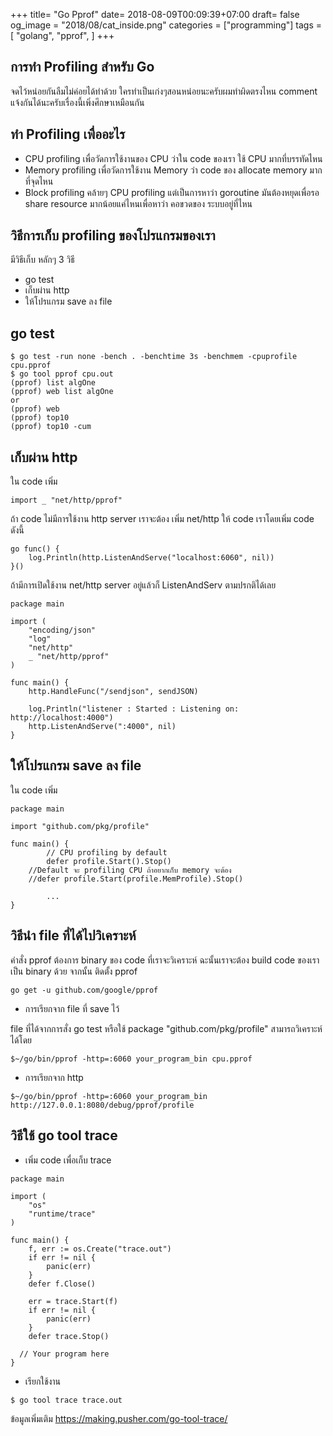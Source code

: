 +++
title= "Go Pprof"
date= 2018-08-09T00:09:39+07:00
draft= false
og_image = "2018/08/cat_inside.png" 
categories = ["programming"]
tags = [ 
  "golang",
  "pprof",
  ]
+++

## การทำ Profiling สำหรับ Go
จดไว้หน่อยกันลืมไม่ค่อยได้ทำด้วย ใครทำเป็นเก่งๆสอนหน่อยนะครับผมทำผิดตรงไหน comment แจ้งกันได้นะครับเรื่องนี้เพิ่งศึกษาเหมือนกัน

## ทำ Profiling เพื่ออะไร
* CPU profiling เพื่อวัดการใช้งานของ CPU ว่าใน code ของเรา ใช้ CPU มากที่บรรทัดไหน
* Memory profiling เพื่อวัดการใช้งาน Memory ว่า code ของ allocate memory มากที่จุดไหน
* Block profiling คล้ายๆ CPU profiling แต่เป็นการหาว่า goroutine มันต้องหยุดเพื่อรอ share resource มากน้อยแค่ไหนเพื่อหาว่า คอขวดของ ระบบอยู่ที่ไหน

## วิธีการเก็บ profiling ของโปรแกรมของเรา

มีวิธีเก็บ หลักๆ 3 วิธี

* go test
* เก็บผ่าน http
* ให้โปรแกรม save ลง file 

## go test

```
$ go test -run none -bench . -benchtime 3s -benchmem -cpuprofile cpu.pprof
$ go tool pprof cpu.out
(pprof) list algOne
(pprof) web list algOne
or
(pprof) web
(pprof) top10
(pprof) top10 -cum
```

## เก็บผ่าน http

ใน code เพิ่ม 

```golang
import _ "net/http/pprof"
```

ถ้า code ไม่มีการใช้งาน http server เราจะต้อง เพิ่ม net/http ให้ code เราโดยเพิ่ม code ดังนี้

```golang
go func() {
	log.Println(http.ListenAndServe("localhost:6060", nil))
}()
```

ถ้ามีการเปิดใช้งาน net/http server อยู่แล้วก็ ListenAndServ ตามปรกติได้เลย

```golang
package main

import (
	"encoding/json"
	"log"
	"net/http"
	_ "net/http/pprof"
)

func main() {
	http.HandleFunc("/sendjson", sendJSON)

	log.Println("listener : Started : Listening on: http://localhost:4000")
	http.ListenAndServe(":4000", nil)
}
```

## ให้โปรแกรม save ลง file

ใน code เพิ่ม

```golang
package main

import "github.com/pkg/profile"

func main() {
        // CPU profiling by default
        defer profile.Start().Stop()
	//Default จะ profiling CPU ถ้าอยากเก็บ memory จะต้อง
	//defer profile.Start(profile.MemProfile).Stop()

        ...
}
```

## วิธีนำ file ที่ได้ไปวิเคราะห์

คำสั่ง pprof ต้องการ binary ของ code ที่เราจะวิเคราะห์ ฉะนั้นเราจะต้อง build code ของเราเป็น binary ด้วย
จากนั้น ติดตั้ง pprof

```
go get -u github.com/google/pprof
```

* การเรียกจาก file ที่ save ไว้

file ที่ได้จากการสั่ง go test หรือใช้ package "github.com/pkg/profile" สามารถวิเคราะห์ได้โดย

```
$~/go/bin/pprof -http=:6060 your_program_bin cpu.pprof
```

* การเรียกจาก http 

```
$~/go/bin/pprof -http=:6060 your_program_bin http://127.0.0.1:8080/debug/pprof/profile
```

## วิธีใช้ go tool trace

* เพิ่ม code เพื่อเก็บ trace

```golang
package main

import (
	"os"
	"runtime/trace"
)

func main() {
	f, err := os.Create("trace.out")
	if err != nil {
		panic(err)
	}
	defer f.Close()

	err = trace.Start(f)
	if err != nil {
		panic(err)
	}
	defer trace.Stop()

  // Your program here
}
```

* เรียกใช้งาน

```
$ go tool trace trace.out
```

ข้อมูลเพิ่มเติม https://making.pusher.com/go-tool-trace/
